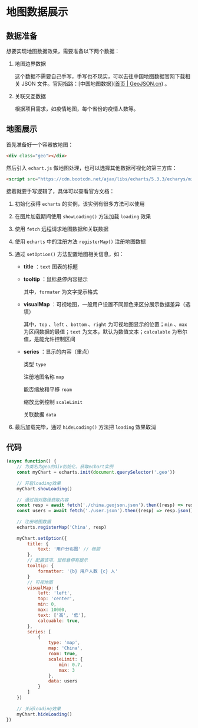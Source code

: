 # 地图数据展示

## 数据准备

想要实现地图数据效果，需要准备以下两个数据：

1. 地图边界数据

   这个数据不需要自己手写，手写也不现实，可以去往中国地图数据官网下载相关 JSON 文件。官网指路：[中国地图数据]([首页 | GeoJSON.cn](http://www.geojson.cn/)) 。

2. 关联交互数据

   根据项目需求，如疫情地图，每个省份的疫情人数等。

## 地图展示

首先准备好一个容器放地图：

```html
<div class="geo"></div>
```

然后引入 `echart.js` 做地图处理，也可以选择其他数据可视化的第三方库：

```html
<script src="https://cdn.bootcdn.net/ajax/libs/echarts/5.3.3/echarys/min.js"></script>
```

接着就要手写逻辑了，具体可以查看官方文档：

1. 初始化获得 `echarts` 的实例，该实例有很多方法可以使用

2. 在图片加载期间使用 `showLoading()` 方法加载 `loading` 效果

3. 使用 `fetch` 远程请求地图数据和关联数据

4. 使用 `echarts` 中的注册方法 `registerMap()` 注册地图数据

5. 通过 `setOption()` 方法配置地图相关信息，如：

   - **title** ：`text` 图表的标题

   - **tooltip** ：鼠标悬停内容提示

     其中，`formater` 为文字提示格式

   - **visualMap** ：可视地图，一般用户设置不同颜色来区分展示数据差异（选填）

     其中，`top` 、`left` 、`bottom` 、`right` 为可视地图显示的位置；`min` 、`max` 为区间数据的最值；`text` 为文本，默认为数值文本；`calculable` 为布尔值，是能允许控制区间

   - **series** ：显示的内容（重点）

     类型 `type` 

     注册地图名称 `map` 

     能否缩放和平移 `roam` 

     缩放比例控制 `scaleLimit` 

     关联数据 `data` 

6. 最后加载完毕，通过 `hideLoading()` 方法把 `loading` 效果取消

## 代码

```js
(async function() {
    // 为类名为geo的div初始化，获取echart实例
    const myChart = echarts.init(document.querySelector('.geo'))
    
    // 开启loading效果
    myChart.showLoading()
    
    // 通过相对路径获取内容
    const resp = await fetch('./china.geojson.json').then((resp) => resp.json())
    const users = await fetch('./user.json').then((resp) => resp.json())
    
    // 注册地图数据
    echarts.registerMap('China', resp)
    
    myChart.setOption({
        title: {
            text: '用户分布图' // 标题
        },
        // 配置该项，鼠标悬停有提示
        tooltip: {
            formatter: '{b} 用户人数 {c} 人'
        }
        // 可视地图
        visualMap: {
        	left: 'left',
        	top: 'center',
        	min: 0,
        	max: 10000,
        	text: ['高', '低'],
            calcuable: true,
     	},
 		series: [
 			{
		 		type: 'map',
 				map: 'China',
 				roam: true,
 				scaleLimit: {
 					min: 0.7,
 					max: 3
 				},
    			data: users
 			}
 		]
    })
    
    // 关闭loading效果
    myChart.hideLoading()
})
```

